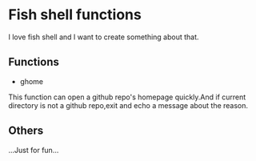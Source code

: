 # Fish shell functions

I love fish shell and I want to create something about that.

## Functions

- ghome

This function can open a github repo's homepage quickly.And if current directory is not a github repo,exit and echo a message about the reason.

## Others

...Just for fun...
